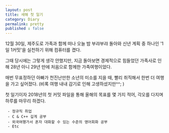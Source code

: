 ```yaml
---
layout: post
title: 새해 첫 일기
category: Diary
permalink: pretty
published : false
---
```


12월 30일, 제주도로 가족과 함께 떠나 오늘 밤 부랴부랴 돌아와 신년 계획 중 하나인 '1일 1커밋'을 실천하기 위해 컴퓨터를 켰다.

그때 당시에는 그렇게 생각 안했지만, 지금 돌아보면 경제적으로 힘들었던 가족사로 인해 28년 아니 29년 만에 처음으로 함께한 가족여행이었다.

매번 무표정하던 아빠가 천진난만한 소년의 미소를 지을 때, 빨리 취직해서 한번 더 여행을 가고 싶어졌다. (비록 여행 내내 감기로 인해 고생하셨지만^^; )

첫 일기이자 2018년의 첫 커밋 파일을 통해 올해의 목표를 몇 가지 적어, 각오를 다지며 하루를 마무리 하겠다.

     - 정규직 취업
     - C & C++ 깊게 공부
     - 외국여행가서 혼자 대화할 수 있는 수준의 영어회화 공부
     - Etc












<!-- <ul>
  {% for post in site.posts %}
    <li>
      <a href="{{ post.url }}">{{ post.title }}</a>
    </li>
  {% endfor %}
</ul> -->